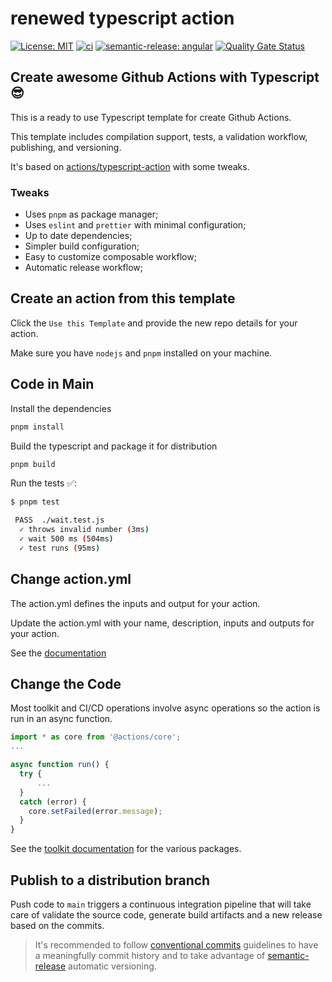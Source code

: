 # renewed typescript action

[![License: MIT](https://img.shields.io/badge/License-MIT-yellow.svg)](https://opensource.org/licenses/MIT)
[![ci](https://github.com/nelsoncanarinho/renewed-typescript-action/actions/workflows/main.yml/badge.svg)](https://github.com/nelsoncanarinho/renewed-typescript-action/actions/workflows/main.yml)
[![semantic-release: angular](https://img.shields.io/badge/semantic--release-angular-e10079?logo=semantic-release)](https://github.com/semantic-release/semantic-release)
[![Quality Gate Status](https://sonarcloud.io/api/project_badges/measure?project=create-sonar-project&metric=alert_status)](https://sonarcloud.io/summary/new_code?id=create-sonar-project)

## Create awesome Github Actions with Typescript 😎

This is a ready to use Typescript template for create Github Actions.

This template includes compilation support, tests, a validation workflow, publishing, and versioning.

It's based on [actions/typescript-action](https://github.com/actions/typescript-action) with some tweaks.

### Tweaks

- Uses `pnpm` as package manager;
- Uses `eslint` and `prettier` with minimal configuration;
- Up to date dependencies;
- Simpler build configuration;
- Easy to customize composable workflow;
- Automatic release workflow;

## Create an action from this template

Click the `Use this Template` and provide the new repo details for your action.

Make sure you have `nodejs` and `pnpm` installed on your machine.

## Code in Main

Install the dependencies

```bash
pnpm install
```

Build the typescript and package it for distribution

```bash
pnpm build
```

Run the tests ✅:

```bash
$ pnpm test

 PASS  ./wait.test.js
  ✓ throws invalid number (3ms)
  ✓ wait 500 ms (504ms)
  ✓ test runs (95ms)
```

## Change action.yml

The action.yml defines the inputs and output for your action.

Update the action.yml with your name, description, inputs and outputs for your action.

See the [documentation](https://help.github.com/en/articles/metadata-syntax-for-github-actions)

## Change the Code

Most toolkit and CI/CD operations involve async operations so the action is run in an async function.

```javascript
import * as core from '@actions/core';
...

async function run() {
  try {
      ...
  }
  catch (error) {
    core.setFailed(error.message);
  }
}
```

See the [toolkit documentation](https://github.com/actions/toolkit/blob/master/README.md#packages) for the various packages.

## Publish to a distribution branch

Push code to `main` triggers a continuous integration pipeline that will take care of validate the source code, generate build artifacts and a new release based on the commits.

> It's recommended to follow [conventional commits](https://www.conventionalcommits.org/en/v1.0.0/) guidelines to have a meaningfully commit history and to take advantage of [semantic-release](https://github.com/semantic-release/semantic-release/blob/master/README.md#how-does-it-work) automatic versioning.
